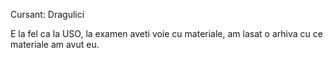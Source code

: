 Cursant: Dragulici

E la fel ca la USO, la examen aveti voie cu materiale, am lasat o arhiva cu ce materiale am avut eu.
